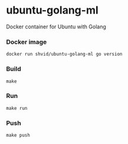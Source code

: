 # ubuntu-golang-ml

Docker container for Ubuntu with Golang

### Docker image

```
docker run shvid/ubuntu-golang-ml go version
```

### Build

```
make
```

### Run

```
make run
```

### Push

```
make push
```
